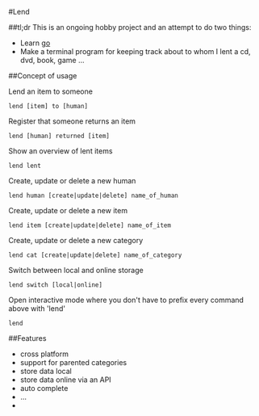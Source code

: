 #Lend

##tl;dr
This is an ongoing hobby project and an attempt to do two things:

- Learn [go](https://golang.org)
- Make a terminal program for keeping track about to whom I lent a cd, dvd, book, game ...

##Concept of usage

Lend an item to someone

`lend [item] to [human]`

Register that someone returns an item

`lend [human] returned [item]`

Show an overview of lent items

`lend lent`

Create, update or delete a new human

`lend human [create|update|delete] name_of_human`

Create, update or delete a new item

`lend item [create|update|delete] name_of_item`

Create, update or delete a new category

`lend cat [create|update|delete] name_of_category`

Switch between local and online storage

`lend switch [local|online]`

Open interactive mode where you don't have to prefix every command above with 'lend'

`lend`



##Features

- cross platform
- support for parented categories
- store data local
- store data online via an API
- auto complete
- ...
- 
